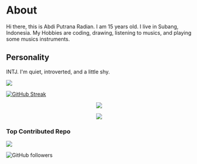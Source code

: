 # About
Hi there, this is Abdi Putrana Radian. I am 15 years old. I live in Subang, Indonesia. My Hobbies are coding, drawing, listening to musics, and playing some musics instruments.

## Personality
INTJ. I'm quiet, introverted, and a little shy.

[![](https://komarev.com/ghpvc/?username=abdipr&style=flat-square&color=C691E9)](https://github.com/antonkomarev/github-profile-views-counter)

[![GitHub Streak](https://github-readme-streak-stats.herokuapp.com?user=abdipr&theme=vue-dark&locale=en&mode=weekly)](https://git.io/streak-stats)
<p align="center"><a href="https://github.com/abdipr"><img src="https://github-readme-stats.vercel.app/api?username=abdipr&show_icons=true&theme=radical"></a></p>
<p align="center"><a href="https://github.com/abdipr"><img src="https://github-readme-stats.vercel.app/api/top-langs/?username=abdipr&theme=radical&layout=compact"></a></p> 

###  Top Contributed Repo
![](https://github-contributor-stats.vercel.app/api?username=abdipr&limit=5&theme=dark&combine_all_yearly_contributions=true)

![GitHub followers](https://img.shields.io/github/followers/abdipr)
